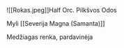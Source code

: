![[Rokas.jpeg]]Half Orc.
Pilkšvos Odos

Myli [[Severija Magna (Samanta)]]

Medžiagas renka, pardavinėja